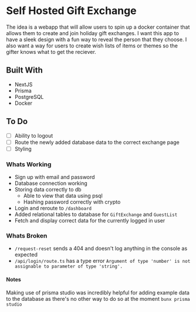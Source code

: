 # Self Hosted Gift Exchange
The idea is a webapp that will allow users to spin up a docker container that allows them to create and join holiday gift exchanges. I want this app to have a sleek design with a fun way to reveal the person that they choose. I also want a way for users to create wish lists of items or themes so the gifter knows what to get the reciever.

## Built With
- NextJS
- Prisma
- PostgreSQL
- Docker

## To Do
- [ ] Ability to logout
- [ ] Route the newly added database data to the correct exchange page
- [ ] Styling

### Whats Working
- Sign up with email and password
- Database connection working
- Storing data correctly to db
    - Able to view that data using psql
    - Hashing password correctly with crypto
- Login and reroute to `/dashboard`
- Added relational tables to database for `GiftExchange` and `GuestList`
- Fetch and display correct data for the currently logged in user

### Whats Broken
- `/request-reset` sends a 404 and doesn't log anything in the console as expected
- `/api/login/route.ts` has a type error `Argument of type 'number' is not assignable to parameter of type 'string'.`

#### Notes
Making use of prisma studio was incredibly helpful for adding example data to the database as there's no other way to do so at the moment `bunx prisma studio`